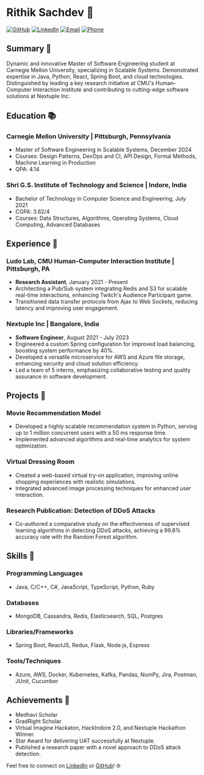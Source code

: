 # Rithik Sachdev 🚀

[![GitHub](https://img.shields.io/badge/Github-rithiksachdev-blue)](https://github.com/rithiksachdev) [![LinkedIn](https://img.shields.io/badge/LinkedIn-Rithik%20Sachdev-blue)](https://www.linkedin.com/in/rithik-sachdev) [![Email](https://img.shields.io/badge/Email-rithiks%40andrew.cmu.edu-green)](mailto:rithiks@andrew.cmu.edu) [![Phone](https://img.shields.io/badge/Phone-%28412%29%20224-8863-blue)]()

## Summary 🌟

Dynamic and innovative Master of Software Engineering student at Carnegie Mellon University, specializing in Scalable Systems. Demonstrated expertise in Java, Python, React, Spring Boot, and cloud technologies. Distinguished by leading a key research initiative at CMU's Human-Computer Interaction Institute and contributing to cutting-edge software solutions at Nextuple Inc.

## Education 📚

### Carnegie Mellon University | Pittsburgh, Pennsylvania
- Master of Software Engineering in Scalable Systems, December 2024
- Courses: Design Patterns, DevOps and CI, API Design, Formal Methods, Machine Learning in Production
- QPA: 4.14

### Shri G.S. Institute of Technology and Science | Indore, India
- Bachelor of Technology in Computer Science and Engineering, July 2021
- CGPA: 3.62/4
- Courses: Data Structures, Algorithms, Operating Systems, Cloud Computing, Advanced Databases

## Experience 💼

### Ludo Lab, CMU Human-Computer Interaction Institute | Pittsburgh, PA
- **Research Assistant**, January 2021 - Present
- Architecting a Pub/Sub system integrating Redis and S3 for scalable real-time interactions, enhancing Twitch's Audience Participant game.
- Transitioned data transfer protocols from Ajax to Web Sockets, reducing latency and improving user engagement.

### Nextuple Inc | Bangalore, India
- **Software Engineer**, August 2021 - July 2023
- Engineered a custom Spring configuration for improved load balancing, boosting system performance by 40%.
- Developed a versatile microservice for AWS and Azure file storage, enhancing security and cloud solution efficiency.
- Led a team of 5 interns, emphasizing collaborative testing and quality assurance in software development.

## Projects 🚀

### Movie Recommendation Model
- Developed a highly scalable recommendation system in Python, serving up to 1 million concurrent users with a 50 ms response time.
- Implemented advanced algorithms and real-time analytics for system optimization.

### Virtual Dressing Room
- Created a web-based virtual try-on application, improving online shopping experiences with realistic simulations.
- Integrated advanced image processing techniques for enhanced user interaction.

### Research Publication: Detection of DDoS Attacks
- Co-authored a comparative study on the effectiveness of supervised learning algorithms in detecting DDoS attacks, achieving a 99.8% accuracy rate with the Random Forest algorithm.

## Skills 🚀

### Programming Languages
- Java, C/C++, C#, JavaScript, TypeScript, Python, Ruby

### Databases
- MongoDB, Cassandra, Redis, Elasticsearch, SQL, Postgres

### Libraries/Frameworks
- Spring Boot, ReactJS, Redux, Flask, Node.js, Express

### Tools/Techniques
- Azure, AWS, Docker, Kubernetes, Kafka, Pandas, NumPy, Jira, Postman, JUnit, Cucumber

## Achievements 🏅

- Medhavi Scholar
- GradRight Scholar
- Virtual Imagine Hackaton, HackIndore 2.0, and Nextuple Hackathon Winner.
- Star Award for delivering UAT successfully at Nextuple.
- Published a research paper with a novel approach to DDoS attack detection.

Feel free to connect on [LinkedIn](https://www.linkedin.com/in/rithik-sachdev) or [GitHub](https://github.com/rithiksachdev)! 🌐
